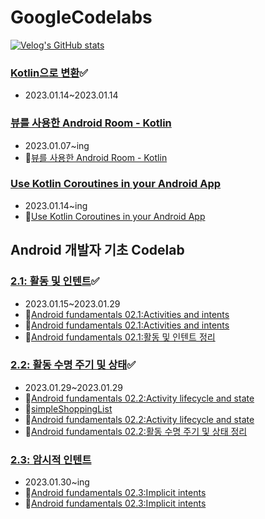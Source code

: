 # GoogleCodelabs

[![Velog's GitHub stats](https://velog-readme-stats.vercel.app/api?name=sunjoo9912&tag=GoogleCodelabs)](https://github.com/eungyeole/velog-readme-stats)


### [Kotlin으로 변환](https://codelabs.developers.google.com/codelabs/java-to-kotlin?hl=ko#0)✅
- 2023.01.14~2023.01.14

### [뷰를 사용한 Android Room - Kotlin](https://developer.android.com/codelabs/android-room-with-a-view-kotlin#3) 

- 2023.01.07~ing
- 📝[뷰를 사용한 Android Room - Kotlin](https://velog.io/@sunjoo9912/%EB%B7%B0%EB%A5%BC-%EC%82%AC%EC%9A%A9%ED%95%9C-Android-Room-Kotlin)

### [Use Kotlin Coroutines in your Android App](https://developer.android.com/codelabs/kotlin-coroutines?hl=ko#0) 

-  2023.01.14~ing
- 📝[Use Kotlin Coroutines in your Android App](https://velog.io/@sunjoo9912/Use-Kotlin-Coroutines-in-your-Android-App)
  
## Android 개발자 기초 Codelab

### [2.1: 활동 및 인텐트](https://developer.android.com/codelabs/android-training-create-an-activity?index=..%2F..%2Fandroid-training&hl=ko#0)✅

- 2023.01.15~2023.01.29
- 📂[Android fundamentals 02.1:Activities and intents](https://github.com/sunjoolee-googlecodelabs/Android-fundamentals-02.1-Activities-and-intents)
- 📝[Android fundamentals 02.1:Activities and intents](https://velog.io/@sunjoo9912/Android-fundamentals-02.1Activities-and-intents)
- 📝[Android fundamentals 02.1:활동 및 인텐트 정리](https://velog.io/@sunjoo9912/Android-fundamentals-02.1-%EC%A0%95%EB%A6%AC)

### [2.2: 활동 수명 주기 및 상태](https://developer.android.com/codelabs/android-training-activity-lifecycle-and-state?index=..%2F..%2Fandroid-training#0)✅

- 2023.01.29~2023.01.29
- 📂[Android fundamentals 02.2:Activity lifecycle and state](https://github.com/sunjoolee-googlecodelabs/Android-fundamentals-02.2-Activity-lifecycle-and-state)
- 📂[simpleShoppingList](https://github.com/sunjoolee-googlecodelabs/simpleShoppingList)
- 📝[Android fundamentals 02.2:Activity lifecycle and state](https://velog.io/@sunjoo9912/Android-fundamentals-02.2Activity-lifecycle-and-state-mpfjpmvh)
- 📝[Android fundamentals 02.2:활동 수명 주기 및 상태 정리](https://velog.io/@sunjoo9912/Android-fundamentals-02.2%ED%99%9C%EB%8F%99-%EC%88%98%EB%AA%85-%EC%A3%BC%EA%B8%B0-%EB%B0%8F-%EC%83%81%ED%83%9C-%EC%A0%95%EB%A6%AC)

### [2.3: 암시적 인텐트](https://developer.android.com/codelabs/android-training-activity-with-implicit-intent?index=..%2F..%2Fandroid-training#3)

- 2023.01.30~ing
- 📂[Android fundamentals 02.3:Implicit intents](https://github.com/sunjoolee-googlecodelabs/Android-fundamentals-02.3-Implicit-intents)
- 📝[Android fundamentals 02.3:Implicit intents](https://velog.io/@sunjoo9912/Android-fundamentals-02.3Implicit-intents)


 
 


